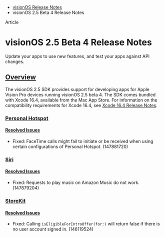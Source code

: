 - [visionOS Release Notes](https://developer.apple.com/documentation/visionos-release-notes)
- visionOS 2.5 Beta 4 Release Notes

Article

# visionOS 2.5 Beta 4 Release Notes

Update your apps to use new features, and test your apps against API changes.

## [Overview](https://developer.apple.com/documentation/visionos-release-notes/visionos-2_5-release-notes#Overview)

The visionOS 2.5 SDK provides support for developing apps for Apple Vision Pro devices running visionOS 2.5 beta 4. The SDK comes bundled with Xcode 16.4, available from the Mac App Store. For information on the compatibility requirements for Xcode 16.4, see [Xcode 16.4 Release Notes](https://developer.apple.com/documentation/Xcode-Release-Notes/xcode-16_4-release-notes).

### [Personal Hotspot](https://developer.apple.com/documentation/visionos-release-notes/visionos-2_5-release-notes#Personal-Hotspot)

#### [Resolved Issues](https://developer.apple.com/documentation/visionos-release-notes/visionos-2_5-release-notes#Resolved-Issues)

- Fixed: FaceTime calls might fail to initiate or be received when using certain configurations of Personal Hotspot. (147881720)

### [Siri](https://developer.apple.com/documentation/visionos-release-notes/visionos-2_5-release-notes#Siri)

#### [Resolved Issues](https://developer.apple.com/documentation/visionos-release-notes/visionos-2_5-release-notes#Resolved-Issues)

- Fixed: Requests to play music on Amazon Music do not work. (147879204)

### [StoreKit](https://developer.apple.com/documentation/visionos-release-notes/visionos-2_5-release-notes#StoreKit)

#### [Resolved Issues](https://developer.apple.com/documentation/visionos-release-notes/visionos-2_5-release-notes#Resolved-Issues)

- Fixed: Calling `isEligibleForIntroOffer(for:)` will return false if there is no user account signed in. (146119524)

